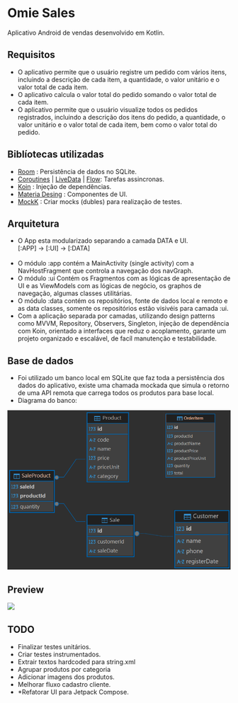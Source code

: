 # Omie Sales
Aplicativo Android de vendas desenvolvido em Kotlin.

## Requisitos
- O aplicativo permite que o usuário registre um pedido com vários itens, incluindo a descrição de cada item, a quantidade, o valor unitário e o valor total de cada item.
- O aplicativo calcula o valor total do pedido somando o valor total de cada item.
- O aplicativo permite que o usuário visualize todos os pedidos registrados, incluindo a descrição dos itens do pedido, a quantidade, o valor unitário e o valor total de cada item, bem como o valor total do pedido.

## Biblíotecas utilizadas
- [Room](https://developer.android.com/jetpack/androidx/releases/room) : Persistência de dados no SQLite.
- [Coroutines](https://developer.android.com/kotlin/coroutines) | [LiveData](https://developer.android.com/topic/libraries/architecture/livedata) | [Flow](https://developer.android.com/kotlin/flow): Tarefas assincronas.
- [Koin](https://github.com/InsertKoinIO/koin) : Injeção de dependências.
- [Materia Desing](https://m3.material.io/components) : Componentes de UI.
- [MockK](https://mockk.io/) : Criar mocks (dubles) para realização de testes.

## Arquitetura
- O App esta modularizado separando a camada DATA e UI.<br>
[:APP] -> [:UI] -> [:DATA] <br><br>
- O módulo :app contém a MainActivity (single activity) com a NavHostFragment que controla a navegação dos navGraph.
- O módulo :ui Contém os Fragmentos com as lógicas de apresentação de UI e as ViewModels com as lógicas de negócio, os graphos de navegação, algumas classes utilitárias.
- O módulo :data contém os repositórios, fonte de dados local e remoto e as data classes, somente os repositórios estão visivéis para camada :ui.
- Com a aplicação separada por camadas, utilizando design patterns como MVVM, Repository, Observers, Singleton, injeção de dependência com Koin, orientado a interfaces que reduz o acoplamento, garante um projeto organizado e escalável, de facíl manutenção e testabilidade.

## Base de dados
- Foi utilizado um banco local em SQLite que faz toda a persistência dos dados do aplicativo, existe uma chamada mockada que simula o retorno de uma API remota que carrega todos os produtos para base local.
- Diagrama do banco:

<img src="https://github.com/Felipe-Wisniewski/OmieSales/blob/feature-images/media/db-diagram.png" width="800"/>

## Preview
<img src="https://github.com/Felipe-Wisniewski/OmieSales/blob/feature-images/media/omiesales.gif" width="300"/>

## TODO
- Finalizar testes unitários.
- Criar testes instrumentados.
- Extrair textos hardcoded para string.xml
- Agrupar produtos por categoria
- Adicionar imagens dos produtos.
- Melhorar fluxo cadastro cliente.
- *Refatorar UI para Jetpack Compose.
